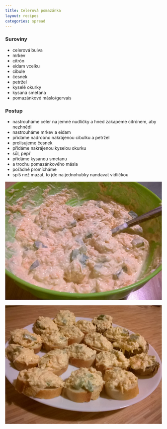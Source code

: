 ```yaml
---
title: Celerová pomazánka
layout: recipes
categories: spread
---
```


### Suroviny
- celerová bulva
- mrkev
- citrón
- eidam vcelku
- cibule
- česnek
- petržel
- kyselé okurky
- kysaná smetana
- pomazánkové máslo/gervais

### Postup
- nastrouháme celer na jemné nudličky a hned zakapeme citrónem, aby nezhnědl
- nastrouháme mrkev a eidam
- přidáme nadrobno nakrájenou cibulku a petržel
- prolisujeme česnek
- přidáme nakrájenou kyselou okurku
- sůl, pepř
- přidáme kysanou smetanu
- a trochu pomazánkového másla
- pořádně promícháme
- spíš než mazat, to jde na jednohubky nandavat vidličkou


![Pomazánka](/fotky/celerova-pomazanka-1.jpg)

![Namazáno](/fotky/celerova-pomazanka-2.jpg)

